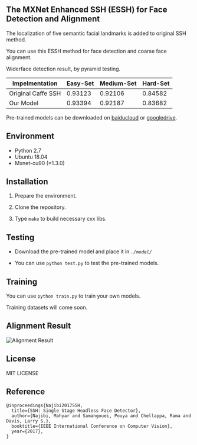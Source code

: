 
## The MXNet Enhanced SSH (ESSH) for Face Detection and Alignment

The localization of five semantic facial landmarks is added to original SSH method.

You can use this ESSH method for face detection and coarse face alignment.

Widerface detection result, by pyramid testing.

| Impelmentation     | Easy-Set | Medium-Set | Hard-Set |
| ------------------ | -------- | ---------- | -------- |
| Original Caffe SSH | 0.93123  | 0.92106    | 0.84582  |
| Our Model          | 0.93394  | 0.92187    | 0.83682  |

Pre-trained models can be downloaded on [baiducloud](https://pan.baidu.com/s/1sghM7w1nN3j8-UHfBHo6rA) or [googledrive](https://drive.google.com/open?id=1eX_i0iZxZTMyJ4QccYd2F4x60GbZqQQJ).

## Environment

-   Python 2.7 
-   Ubuntu 18.04
-   Mxnet-cu90 (=1.3.0)

## Installation

1.  Prepare the environment.

2.  Clone the repository.
    
3.  Type  `make`  to build necessary cxx libs.

## Testing

  -  Download the pre-trained model and place it in *`./model/`*

  -  You can use `python test.py` to test the pre-trained models.

## Training

  You can use `python train.py` to train your own models.
  
  Training datasets will come soon.
 

## Alignment Result
![Alignment Result](https://raw.githubusercontent.com/deepinx/SSH_alignment/master/sample-images/detection_result.png)

## License

MIT LICENSE


## Reference

```
@inproceedings{Najibi2017SSH,
  title={SSH: Single Stage Headless Face Detector},
  author={Najibi, Mahyar and Samangouei, Pouya and Chellappa, Rama and Davis, Larry S.},
  booktitle={IEEE International Conference on Computer Vision},
  year={2017},
}
```
